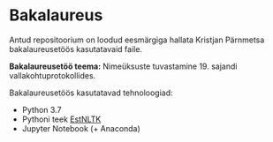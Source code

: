 # Bakalaureus

Antud repositoorium on loodud eesmärgiga hallata Kristjan Pärnmetsa bakalaureusetöös kasutatavaid faile.

**Bakalaureusetöö teema:** Nimeüksuste tuvastamine 19. sajandi vallakohtuprotokollides.

Bakalaureusetöös kasutatavad tehnoloogiad:
- Python 3.7
- Pythoni teek [EstNLTK](https://github.com/estnltk/estnltk/tree/master)
- Jupyter Notebook (+ Anaconda)